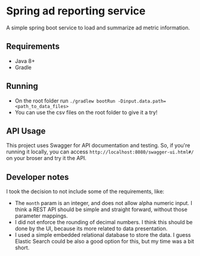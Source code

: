# Spring ad reporting service

A simple spring boot service to load and summarize ad metric information.

## Requirements
- Java 8+
- Gradle

## Running
- On the root folder run `./gradlew bootRun -Dinput.data.path=<path_to_data_files>`
- You can use the csv files on the root folder to give it a try!

## API Usage
This project uses Swagger for API documentation and testing. So, if you're running it locally, you can access `http://localhost:8080/swagger-ui.html#/` on your broser and try it the API. 

## Developer notes
I took the decision to not include some of the requirements, like:
- The `month` param is an integer, and does not allow alpha numeric input. I think a REST API should be simple and straight forward, without those parameter mappings.
- I did not enforce the rounding of decimal numbers. I think this should be done by the UI, because its more related to data presentation.
- I used a simple embedded relational database to store the data. I guess Elastic Search could be also a good option for this, but my time was a bit short. 
